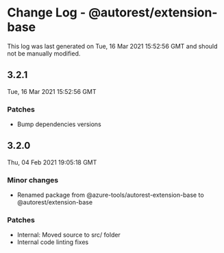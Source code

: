 # Change Log - @autorest/extension-base

This log was last generated on Tue, 16 Mar 2021 15:52:56 GMT and should not be manually modified.

## 3.2.1
Tue, 16 Mar 2021 15:52:56 GMT

### Patches

- Bump dependencies versions

## 3.2.0
Thu, 04 Feb 2021 19:05:18 GMT

### Minor changes

- Renamed package from @azure-tools/autorest-extension-base to @autorest/extension-base

### Patches

- Internal: Moved source to src/ folder
- Internal code linting fixes

